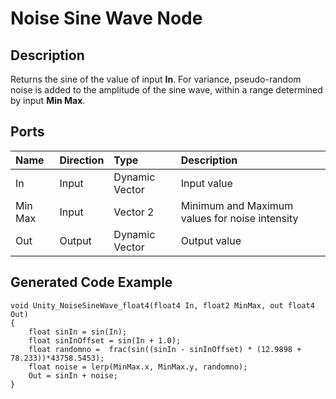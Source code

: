# Noise Sine Wave Node

## Description

Returns the sine of the value of input **In**. For variance, pseudo-random noise is added to the amplitude of the sine wave, within a range determined by input **Min Max**.

## Ports

| Name        | Direction           | Type  | Description |
|:------------ |:-------------|:-----|:---|
| In      | Input | Dynamic Vector | Input value |
| Min Max | Input | Vector 2 | Minimum and Maximum values for noise intensity  |
| Out | Output      |    Dynamic Vector | Output value |

## Generated Code Example

```
void Unity_NoiseSineWave_float4(float4 In, float2 MinMax, out float4 Out)
{
    float sinIn = sin(In);
    float sinInOffset = sin(In + 1.0);
    float randomno =  frac(sin((sinIn - sinInOffset) * (12.9898 + 78.233))*43758.5453);
    float noise = lerp(MinMax.x, MinMax.y, randomno);
    Out = sinIn + noise;
}
```
